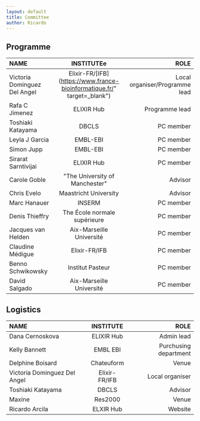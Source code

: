 ```yaml
---
layout: default
title: Committee
author: Ricardo
---
```

## Programme

**NAME**|**INSTITUTEe**|**ROLE**
:-----|:-----:|-----:
Victoria Dominguez Del Angel|Elixir-FR/[IFB](https://www.france-bioinformatique.fr/" target=_blank")|Local organiser/Programme lead
Rafa C Jimenez|ELIXIR Hub|Programme lead
Toshiaki Katayama|DBCLS|PC member
Leyla J Garcia|EMBL-EBI|PC member
Simon Jupp|EMBL-EBI|PC member
Sirarat Sarntivijai|ELIXIR Hub|PC member
Carole Goble|"The University of Manchester"|Advisor
Chris Evelo|Maastricht University|Advisor
Marc Hanauer|INSERM|PC member
Denis Thieffry|The École normale supérieure|PC member
Jacques van Helden|Aix-Marseille Université|PC member
Claudine Médigue|Elixir-FR/IFB|PC member
Benno Schwikowsky|Institut Pasteur|PC member
David Salgado|Aix-Marseille Université|PC member

## Logistics

**NAME**|**INSTITUTE**|**ROLE**
:-----|:-----:|-----:
Dana Cernoskova|ELIXIR Hub|Admin lead
Kelly Bannett|EMBL EBI|Purchusing department
Delphine Boisard|Chateuform|Venue
Victoria Dominguez Del Angel|Elixir-FR/IFB|Local organiser
Toshiaki Katayama|DBCLS|Advisor
Maxine|Res2000|Venue
Ricardo Arcila|ELXIR Hub|Website

